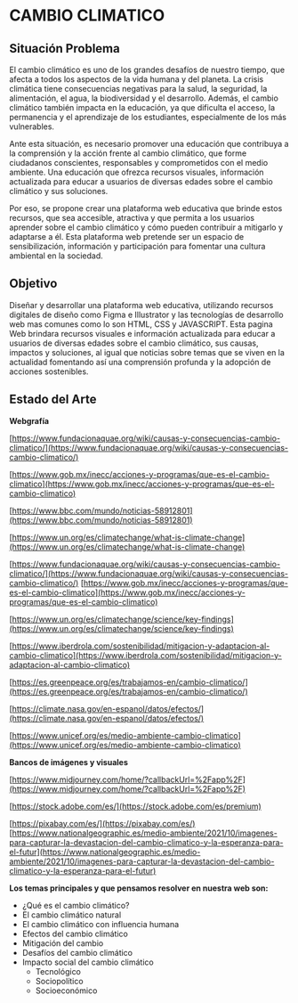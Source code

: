 # CAMBIO CLIMATICO

## **Situación Problema**

El cambio climático es uno de los grandes desafíos de nuestro tiempo, que afecta a todos los aspectos de la vida humana y del planeta. La crisis climática tiene consecuencias negativas para la salud, la seguridad, la alimentación, el agua, la biodiversidad y el desarrollo. Además, el cambio climático también impacta en la educación, ya que dificulta el acceso, la permanencia y el aprendizaje de los estudiantes, especialmente de los más vulnerables.

Ante esta situación, es necesario promover una educación que contribuya a la comprensión y la acción frente al cambio climático, que forme ciudadanos conscientes, responsables y comprometidos con el medio ambiente. Una educación que ofrezca recursos visuales, información actualizada para educar a usuarios de diversas edades sobre el cambio climático y sus soluciones.

Por eso, se propone crear una plataforma web educativa que brinde estos recursos, que sea accesible, atractiva  y que permita a los usuarios aprender sobre el cambio climático y cómo pueden contribuir a mitigarlo y adaptarse a él. Esta plataforma web pretende ser un espacio de sensibilización, información y participación para fomentar una cultura ambiental en la sociedad.

## **Objetivo**

Diseñar y desarrollar una plataforma web educativa, utilizando recursos digitales de diseño como Figma e Illustrator y las tecnologías de desarrollo web mas comunes como lo son HTML, CSS y JAVASCRIPT.  Esta pagina Web brindara recursos visuales e información actualizada para educar a usuarios de diversas edades sobre el cambio climático, sus causas, impactos y soluciones, al igual que noticias sobre temas que se viven en la actualidad fomentando así una comprensión profunda y la adopción de acciones sostenibles.

## **Estado del Arte**

**Webgrafía**

[https://www.fundacionaquae.org/wiki/causas-y-consecuencias-cambio-climatico/](https://www.fundacionaquae.org/wiki/causas-y-consecuencias-cambio-climatico/)

[https://www.gob.mx/inecc/acciones-y-programas/que-es-el-cambio-climatico](https://www.gob.mx/inecc/acciones-y-programas/que-es-el-cambio-climatico)

[https://www.bbc.com/mundo/noticias-58912801](https://www.bbc.com/mundo/noticias-58912801)

[https://www.un.org/es/climatechange/what-is-climate-change](https://www.un.org/es/climatechange/what-is-climate-change)

[https://www.fundacionaquae.org/wiki/causas-y-consecuencias-cambio-climatico/](https://www.fundacionaquae.org/wiki/causas-y-consecuencias-cambio-climatico/)
[https://www.gob.mx/inecc/acciones-y-programas/que-es-el-cambio-climatico](https://www.gob.mx/inecc/acciones-y-programas/que-es-el-cambio-climatico)

[https://www.un.org/es/climatechange/science/key-findings](https://www.un.org/es/climatechange/science/key-findings)

[https://www.iberdrola.com/sostenibilidad/mitigacion-y-adaptacion-al-cambio-climatico](https://www.iberdrola.com/sostenibilidad/mitigacion-y-adaptacion-al-cambio-climatico)

[https://es.greenpeace.org/es/trabajamos-en/cambio-climatico/](https://es.greenpeace.org/es/trabajamos-en/cambio-climatico/)

[https://climate.nasa.gov/en-espanol/datos/efectos/](https://climate.nasa.gov/en-espanol/datos/efectos/)

[https://www.unicef.org/es/medio-ambiente-cambio-climatico](https://www.unicef.org/es/medio-ambiente-cambio-climatico)

**Bancos de imágenes y visuales**

[https://www.midjourney.com/home/?callbackUrl=%2Fapp%2F](https://www.midjourney.com/home/?callbackUrl=%2Fapp%2F)

[https://stock.adobe.com/es/](https://stock.adobe.com/es/premium)

[https://pixabay.com/es/](https://pixabay.com/es/)
[https://www.nationalgeographic.es/medio-ambiente/2021/10/imagenes-para-capturar-la-devastacion-del-cambio-climatico-y-la-esperanza-para-el-futur](https://www.nationalgeographic.es/medio-ambiente/2021/10/imagenes-para-capturar-la-devastacion-del-cambio-climatico-y-la-esperanza-para-el-futur)

**Los temas principales y que pensamos resolver en nuestra web son:**

- ¿Qué es el cambio climático?
- El cambio climático natural
- El cambio climático con influencia humana
- Efectos del cambio climático
- Mitigación del cambio
- Desafíos del cambio climático
- Impacto social del cambio climático
    - Tecnológico
    - Sociopolítico
    - Socioeconómico
